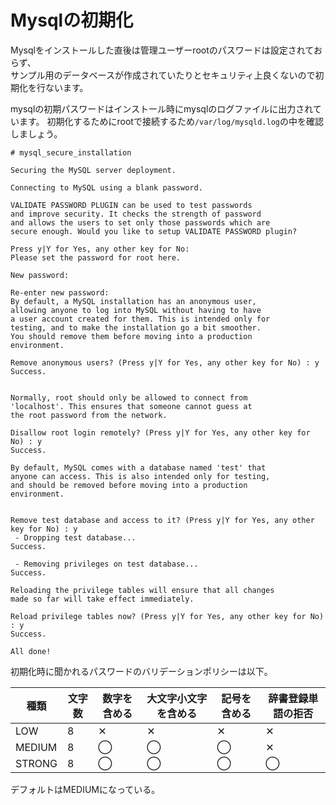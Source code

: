 # Mysqlの初期化
Mysqlをインストールした直後は管理ユーザーrootのパスワードは設定されておらず、  
サンプル用のデータベースが作成されていたりとセキュリティ上良くないので初期化を行ないます。  

mysqlの初期パスワードはインストール時にmysqlのログファイルに出力されています。
初期化するためにrootで接続するため`/var/log/mysqld.log`の中を確認しましょう。


```
# mysql_secure_installation

Securing the MySQL server deployment.

Connecting to MySQL using a blank password.

VALIDATE PASSWORD PLUGIN can be used to test passwords
and improve security. It checks the strength of password
and allows the users to set only those passwords which are
secure enough. Would you like to setup VALIDATE PASSWORD plugin?

Press y|Y for Yes, any other key for No:
Please set the password for root here.

New password:

Re-enter new password:
By default, a MySQL installation has an anonymous user,
allowing anyone to log into MySQL without having to have
a user account created for them. This is intended only for
testing, and to make the installation go a bit smoother.
You should remove them before moving into a production
environment.

Remove anonymous users? (Press y|Y for Yes, any other key for No) : y
Success.


Normally, root should only be allowed to connect from
'localhost'. This ensures that someone cannot guess at
the root password from the network.

Disallow root login remotely? (Press y|Y for Yes, any other key for No) : y
Success.

By default, MySQL comes with a database named 'test' that
anyone can access. This is also intended only for testing,
and should be removed before moving into a production
environment.


Remove test database and access to it? (Press y|Y for Yes, any other key for No) : y
 - Dropping test database...
Success.

 - Removing privileges on test database...
Success.

Reloading the privilege tables will ensure that all changes
made so far will take effect immediately.

Reload privilege tables now? (Press y|Y for Yes, any other key for No) : y
Success.

All done!
```

初期化時に聞かれるパスワードのバリデーションポリシーは以下。  

| 種類 | 文字数 | 数字を含める | 大文字小文字を含める | 記号を含める | 辞書登録単語の拒否 |
| -- | -- | -- | -- | -- | -- |
| LOW | 8 | ✕ | ✕ | ✕ | ✕ |
| MEDIUM | 8 | ◯ | ◯ | ◯ | ✕ |
| STRONG | 8 | ◯ | ◯ | ◯ | ◯ |

デフォルトはMEDIUMになっている。  